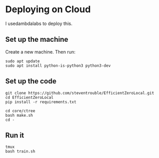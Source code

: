 # Deploying on Cloud

I usedambdalabs to deploy this.

## Set up the machine

Create a new machine. Then run:

```
sudo apt update
sudo apt install python-is-python3 python3-dev
```

## Set up the code

```
git clone https://github.com/steventrouble/EfficientZeroLocal.git
cd EfficientZeroLocal
pip install -r requirements.txt

cd core/ctree
bash make.sh
cd -
```

## Run it

```
tmux
bash train.sh
```
